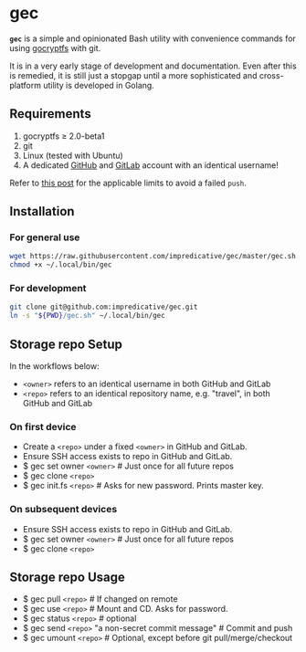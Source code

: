 # gec

**`gec`** is a simple and opinionated Bash utility with convenience commands for using [gocryptfs](https://github.com/rfjakob/gocryptfs) with git.

It is in a very early stage of development and documentation.
Even after this is remedied, it is still just a stopgap until a more sophisticated and cross-platform utility is developed in Golang.

## Requirements
1. gocryptfs ≥ 2.0-beta1
1. git
1. Linux (tested with Ubuntu)
1. A dedicated [GitHub](https://github.com/) and [GitLab](https://gitlab.com/) account with an identical username!

Refer to [this post](https://stackoverflow.com/a/59479166/) for the applicable limits to avoid a failed `push`.

## Installation
### For general use
```bash
wget https://raw.githubusercontent.com/impredicative/gec/master/gec.sh -O ~/.local/bin/gec
chmod +x ~/.local/bin/gec
```
### For development
```bash
git clone git@github.com:impredicative/gec.git
ln -s "${PWD}/gec.sh" ~/.local/bin/gec
```

## Storage repo Setup
In the workflows below:
* `<owner>` refers to an identical username in both GitHub and GitLab
* `<repo>` refers to an identical repository name, e.g. "travel", in both GitHub and GitLab

### On first device
* Create a `<repo>` under a fixed `<owner>` in GitHub and GitLab.
* Ensure SSH access exists to repo in GitHub and GitLab.
* $ gec set owner `<owner>`  # Just once for all future repos
* $ gec clone `<repo>`
* $ gec init.fs `<repo>`  # Asks for new password. Prints master key.

### On subsequent devices
* Ensure SSH access exists to repo in GitHub and GitLab.
* $ gec set owner `<owner>`  # Just once for all future repos
* $ gec clone `<repo>`

## Storage repo Usage
* $ gec pull `<repo>`  # If changed on remote
* $ gec use `<repo>`  # Mount and CD. Asks for password.
* $ gec status `<repo>`  # optional
* $ gec send `<repo>` "a non-secret commit message"  # Commit and push
* $ gec umount `<repo>`  # Optional, except before git pull/merge/checkout
